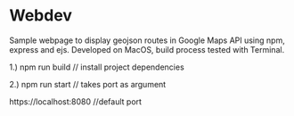 # Webdev

Sample webpage to display geojson routes in Google Maps API using npm, express and ejs.
Developed on MacOS, build process tested with Terminal.

1.) npm run build       // install project dependencies

2.) npm run start       // takes port as argument

https://localhost:8080      //default port
